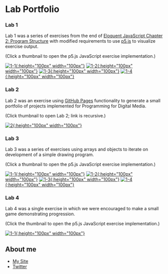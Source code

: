 # Lab Portfolio

### Lab 1

Lab 1 was a series of exercises from the end of [Eloquent JavaScript Chapter 2: Program Structure](https://eloquentjavascript.net/02_program_structure.html) with modified requirements to use [p5.js](https://p5js.org/) to visualize exercise output.

(Click a thumbnail to open the p5.js JavaScript exercise implementation.)

[![1-1](/images/20210910_1636_1-1.PNG){:height="100px" width="100px"}](./sketches/labs/1/1_1/) 
[![1-2](/images/20210910_1637_1-2.PNG){:height="100px" width="100px"}](./sketches/labs/1/1_2/) 
[![1-3](/images/20210910_1701_1-3.PNG){:height="100px" width="100px"}](./sketches/labs/1/1_3/) 
[![1-4](/images/20210911_1207_1-4.PNG){:height="100px" width="100px"}](./sketches/labs/1/1_4/)

### Lab 2

Lab 2 was an exercise using [GitHub Pages](https://pages.github.com/) functionality to generate a small portfolio of projects implemented for Programming for Digital Media.

(Click thumbnail to open Lab 2; link is recursive.)

[![2](/images/20210922_0914_2.PNG){:height="100px" width="100px"}](./)

### Lab 3

Lab 3 was a series of exercises using arrays and objects to iterate on development of a simple drawing program.

(Click a thumbnail to open the p5.js JavaScript exercise implementation.)

[![1-1](/images/20210926_1531_3-1.PNG){:height="100px" width="100px"}](./sketches/labs/3/3_1/) 
[![1-2](/images/20210926_1507_3-2.PNG){:height="100px" width="100px"}](./sketches/labs/3/3_2/) 
[![1-3](/images/20210926_1445_3-3.PNG){:height="100px" width="100px"}](./sketches/labs/3/3_3/) 
[![1-4](/images/20210926_1423_3-4.PNG){:height="100px" width="100px"}](./sketches/labs/3/3_4/)

### Lab 4

Lab 4 was a single exercise in which we were encouraged to make a small game demonstrating progression.

(Click the thumbnail to open the p5.js JavaScript exercise implementation.)

[![1-1](/images/20211010_1809_4.PNG){:height="100px" width="100px"}](./sketches/labs/4/) 

## About me
- [My Site](https://www.thatwhichismedia.com/)
- [Twitter](https://twitter.com/ThatWhichIsM)